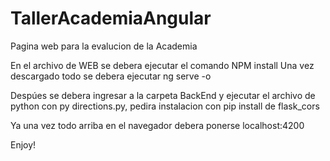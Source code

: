 # TallerAcademiaAngular
Pagina web para la evalucion de la Academia

En el archivo de WEB se debera ejecutar el comando NPM install
Una vez descargado todo se debera ejecutar ng serve -o

Despúes se debera ingresar a la carpeta BackEnd y ejecutar el archivo de python con py directions.py, pedira instalacion con pip install de flask_cors

Ya una vez todo arriba en el navegador debera ponerse localhost:4200

Enjoy!
